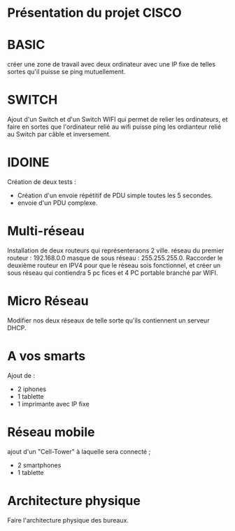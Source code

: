 # Présentation du projet CISCO

# BASIC
créer une zone de travail avec deux ordinateur avec une IP fixe de telles sortes qu'il puisse se ping mutuellement.

# SWITCH
Ajout d'un Switch et d'un Switch WIFI qui permet de relier les ordinateurs, et faire en sortes que l'ordinateur relié au wifi puisse ping les ordianteur relié au Switch par câble et inversement.

# IDOINE
Création de deux tests :
  - Création d'un envoie répétitif de PDU simple toutes les 5 secondes.
  - envoie d'un PDU complexe.

# Multi-réseau
Installation de deux routeurs qui représenteraons 2 ville. réseau du premier routeur : 192.168.0.0 masque de sous réseau : 255.255.255.0. Raccorder le deuxième routeur en IPV4 pour que le réseau sois fonctionnel, et créer un sous réseau qui contiendra 5 pc fices et 4 PC portable branché par WIFI.

# Micro Réseau
Modifier nos deux réseaux de telle sorte qu'ils contiennent un serveur DHCP.

# A vos smarts
Ajout de :
  - 2 iphones
  - 1 tablette
  - 1 imprimante avec IP fixe
 
# Réseau mobile
ajout d'un "Cell-Tower" à laquelle sera connecté ;
  - 2 smartphones
  - 1 tablette

# Architecture physique
Faire l'architecture physique des bureaux.
